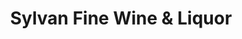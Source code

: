---
title: "Sylvan Fine Wine & Liquor"
url: /sylvan-lake/sylvan-fine-wine-und-liquor/
shop: Spirituosen
---